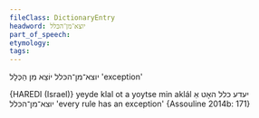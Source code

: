 ```yaml
---
fileClass: DictionaryEntry
headword: יוצא־מן־הכּלל
part_of_speech: 
etymology: 
tags: 
---
```

יוצא־מן־הכּלל
יוֹצֵא מִן הַכְּלָל
'exception'

{HAREDI (Israel)}
yeyde klal ot a yoytse min aklál יעדע כּלל האָט אַ יוצא־מן־הכּלל 'every rule has an exception' {Assouline 2014b: 171}
